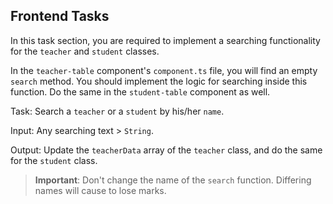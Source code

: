 ## Frontend Tasks

In this task section, you are required to implement a searching functionality for the `teacher` and `student` classes.

In the `teacher-table` component's `component.ts` file, you will find an empty `search` method. You should implement the logic for searching inside this function. Do the same in the `student-table` component as well.

Task: Search a `teacher` or a `student` by his/her `name`.

Input: Any searching text > `String`.

Output: Update the `teacherData` array of the `teacher` class, and do the same for the `student` class.

> **Important**: Don't change the name of the `search` function. Differing names will cause to lose marks. 
